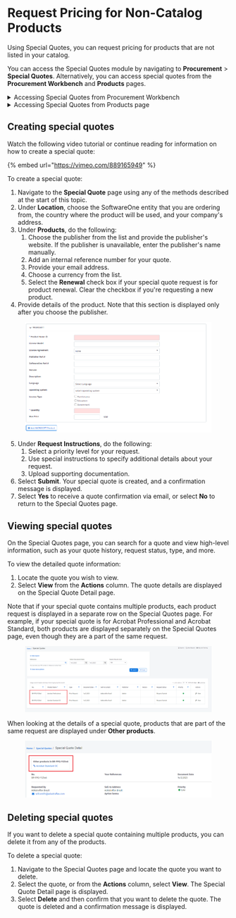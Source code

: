 # Request Pricing for Non-Catalog Products

Using Special Quotes, you can request pricing for products that are not listed in your catalog.

You can access the Special Quotes module by navigating to **Procurement** > **Special Quotes**. Alternatively, you can access special quotes from the **Procurement Workbench** and **Products** pages.

<details>

<summary>Accessing Special Quotes from Procurement Workbench</summary>

1. From the main menu, navigate to **Procurement** and select **Procurement Workbench**.&#x20;
2. Select the **Open Product Requests** tab from the Procurement Workbench page and then select **Request Special Quote**.

</details>

<details>

<summary>Accessing Special Quotes from Products page</summary>

1. From the main menu, navigate to **Procurement** and select **Products**.
2. Under **Can we help you?**, select **Request Special Quote From Our Team**.

</details>

## Creating special quotes <a href="#createquote" id="createquote"></a>

Watch the following video tutorial or continue reading for information on how to create a special quote:

{% embed url="https://vimeo.com/889165949" %}

To create a special quote:

1. Navigate to the **Special Quote** page using any of the methods described at the start of this topic.
2. Under **Location**, choose the SoftwareOne entity that you are ordering from, the country where the product will be used, and your company's address.
3. Under **Products**, do the following:
   1. Choose the publisher from the list and provide the publisher's website. If the publisher is unavailable, enter the publisher's name manually.
   2. Add an internal reference number for your quote.&#x20;
   3. Provide your email address.
   4. Choose a currency from the list.
   5. Select the **Renewal** check box if your special quote request is for product renewal. Clear the checkbox if you're requesting a new product.
4. Provide details of the product. Note that this section is displayed only after you choose the publisher.

<figure><img src="../../../.gitbook/assets/image (564).png" alt=""><figcaption></figcaption></figure>

5. Under **Request Instructions**, do the following:
   1. Select a priority level for your request.&#x20;
   2. Use special instructions to specify additional details about your request.
   3. Upload supporting documentation.
6. Select **Submit**. Your special quote is created, and a confirmation message is displayed.
7. Select **Yes** to receive a quote confirmation via email, or select **No** to return to the Special Quotes page.

## Viewing special quotes

On the Special Quotes page, you can search for a quote and view high-level information, such as your quote history, request status, type, and more.&#x20;

To view the detailed quote information:

1. Locate the quote you wish to view.
2. Select **View** from the **Actions** column. The quote details are displayed on the Special Quote Detail page.

Note that if your special quote contains multiple products, each product request is displayed in a separate row on the Special Quotes page. For example, if your special quote is for Acrobat Professional and Acrobat Standard, both products are displayed separately on the Special Quotes page, even though they are a part of the same request.&#x20;

<figure><img src="../../../.gitbook/assets/legacy_special_quotes.png" alt=""><figcaption></figcaption></figure>

When looking at the details of a special quote, products that are part of the same request are displayed under **Other products**.

<figure><img src="../../../.gitbook/assets/Other_Products.png" alt=""><figcaption></figcaption></figure>

## Deleting special quotes

If you want to delete a special quote containing multiple products, you can delete it from any of the products.

To delete a special quote:

1. Navigate to the Special Quotes page and locate the quote you want to delete.
2. Select the quote, or from the **Actions** column, select **View**. The Special Quote Detail page is displayed.
3. Select **Delete** and then confirm that you want to delete the quote. The quote is deleted and a confirmation message is displayed.&#x20;
